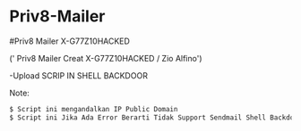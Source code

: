 # Priv8-Mailer
#Priv8 Mailer X-G77Z10HACKED

(' Priv8 Mailer Creat X-G77Z10HACKED / Zio Alfino')

-Upload SCRIP IN SHELL BACKDOOR

Note: 
```bash
$ Script ini mengandalkan IP Public Domain
$ Script ini Jika Ada Error Berarti Tidak Support Sendmail Shell Backdornya
```
